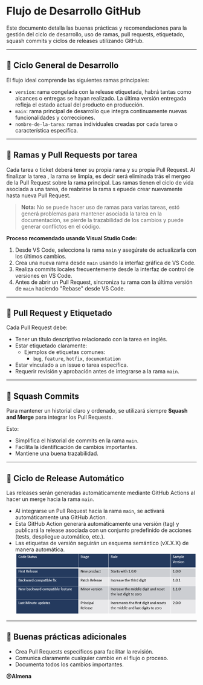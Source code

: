 # Flujo de Desarrollo GitHub

Este documento detalla las buenas prácticas y recomendaciones para la gestión del ciclo de desarrollo, uso de ramas, pull requests, etiquetado, squash commits y ciclos de releases utilizando GitHub.

---

## 🔄 Ciclo General de Desarrollo

El flujo ideal comprende las siguientes ramas principales:

- `version`: rama congelada con la release etiquetada, habrá tantas como alcances o entregas se hayan realizado. La última versión entregada refleja el estado actual del producto en producción.
- `main`: rama principal de desarrollo que integra continuamente nuevas funcionalidades y correcciones.
- `nombre-de-la-tarea`: ramas individuales creadas por cada tarea o característica específica.

---

## 🌿 Ramas y Pull Requests por tarea

Cada tarea o ticket deberá tener su propia rama y su propia Pull Request.
Al finalizar la tarea , la rama se limpia, es decir será eliminada trás el mergeo de la Pull Request sobre la rama principal.
Las ramas tienen el ciclo de vida asociada a una tarea, de reabrirse la rama s epuede crear nuevamente hasta nueva Pull Request.
> **Nota:**
> No se puede hacer uso de ramas para varias tareas, estó generá problemas para 
 mantener asociada la tarea en la documentación, se pierde la trazabilidad de los cambios y puede generar conflictos en el código. 



**Proceso recomendado usando Visual Studio Code:**

1. Desde VS Code, selecciona la rama `main` y asegúrate de actualizarla con los últimos cambios.
2. Crea una nueva rama desde `main` usando la interfaz gráfica de VS Code.
3. Realiza commits locales frecuentemente desde la interfaz de control de versiones en VS Code.
4. Antes de abrir un Pull Request, sincroniza tu rama con la última versión de `main` haciendo "Rebase" desde VS Code.

---

## 📝 Pull Request y Etiquetado

Cada Pull Request debe:

- Tener un título descriptivo relacionado con la tarea en inglés.
- Estar etiquetado claramente:
  - Ejemplos de etiquetas comunes:
    - `bug`, `feature`, `hotfix`, `documentation`
- Estar vinculado a un issue o tarea específica.
- Requerir revisión y aprobación antes de integrarse a la rama `main`.

---

## 🔀 Squash Commits

Para mantener un historial claro y ordenado, se utilizará siempre **Squash and Merge**  para integrar los Pull Requests.

Esto:

- Simplifica el historial de commits en la rama `main`.
- Facilita la identificación de cambios importantes.
- Mantiene una buena trazabilidad.

---

## 🚀 Ciclo de Release Automático

Las releases serán generadas automáticamente mediante GitHub Actions al hacer un merge hacia la rama `main`.

- Al integrarse un Pull Request hacia la rama `main`, se activará automáticamente una GitHub Action.
- Esta GitHub Action generará automáticamente una versión (tag) y publicará la release asociada con un conjunto predefinido de acciones (tests, despliegue automático, etc.).
- Las etiquetas de versión seguirán un esquema semántico (vX.X.X) de manera automática.
![Releases Semantic](./mockups/releases_semantic.png)


---

## 📌 Buenas prácticas adicionales

- Crea Pull Requests específicos para facilitar la revisión.
- Comunica claramente cualquier cambio en el flujo o proceso.
- Documenta todos los cambios importantes.

**@Almena**